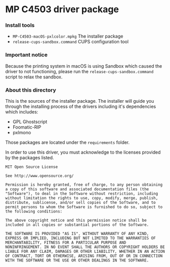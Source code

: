 # MP C4503 driver package

### Install tools

* `MP-C4503-macOS-pxlcolor.mpkg` The installer package
* `release-cups-sandbox.command` CUPS configuration tool

### Important notice

Because the printing system in macOS is using Sandbox
which caused the driver to not functioning, please run
the `release-cups-sandbox.command` script to relax the
sandbox.

### About this directory

This is the sources of the installer package. The
installer will guide you through the installing
process of the drivers including it's dependencies
which includes:

* GPL Ghostscript
* Foomatic-RIP
* pxlmono

Those packages are located under the `requirements`
folder.

In order to use this driver, you must acknowledge
to the licenses provided by the packages listed.

    MIT Open Source License

    See http://www.opensource.org/

    Permission is hereby granted, free of charge, to any person obtaining
    a copy of this software and associated documentation files (the
    "Software"), to deal in the Software without restriction, including
    without limitation the rights to use, copy, modify, merge, publish,
    distribute, sublicense, and/or sell copies of the Software, and to
    permit persons to whom the Software is furnished to do so, subject to
    the following conditions:

    The above copyright notice and this permission notice shall be
    included in all copies or substantial portions of the Software.

    THE SOFTWARE IS PROVIDED "AS IS", WITHOUT WARRANTY OF ANY KIND,
    EXPRESS OR IMPLIED, INCLUDING BUT NOT LIMITED TO THE WARRANTIES OF
    MERCHANTABILITY, FITNESS FOR A PARTICULAR PURPOSE AND
    NONINFRINGEMENT. IN NO EVENT SHALL THE AUTHORS OR COPYRIGHT HOLDERS BE
    LIABLE FOR ANY CLAIM, DAMAGES OR OTHER LIABILITY, WHETHER IN AN ACTION
    OF CONTRACT, TORT OR OTHERWISE, ARISING FROM, OUT OF OR IN CONNECTION
    WITH THE SOFTWARE OR THE USE OR OTHER DEALINGS IN THE SOFTWARE.
